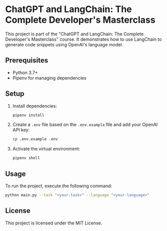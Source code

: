 # ChatGPT and LangChain: The Complete Developer's Masterclass

This project is part of the "ChatGPT and LangChain: The Complete Developer's Masterclass" course. It demonstrates how to use LangChain to generate code snippets using OpenAI's language model.

## Prerequisites

- Python 3.7+
- Pipenv for managing dependencies

## Setup

1. Install dependencies:

   ```sh
   pipenv install
   ```

2. Create a `.env` file based on the `.env.example` file and add your OpenAI API key:

   ```sh
   cp .env.example .env
   ```

3. Activate the virtual environment:
   ```sh
   pipenv shell
   ```

## Usage

To run the project, execute the following command:

```sh
python main.py --task "<your-task>" --language "<your-language>"
```

## License

This project is licensed under the MIT License.

